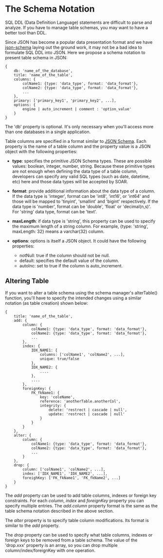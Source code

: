 The Schema Notation
===================

SQL DDL (Data Definition Language) statements are difficult to parse and analyze. If you have to manage table schemas, you may want to have a better tool than DDL.

Since JSON has become a popular data presentation format and we have [json-schema](http://json-schema.org) laying out the ground work, it may not be a bad idea to formulate SQL DDL into JSON. Here we propose a schema notation to present table schema in JSON:

    {
    	db: 'name_of_the_database',
        title: 'name_of_the_table',
        columns: {
            colName1: {type: 'data_type', format: 'data_format'},
            colName2: {type: 'data_type', format: 'data_format'},
            ...
        },
        primary: ['primary_key1', 'primary_key2', ...],
        options: {
        	engine | auto_increment | comment : 'option_value'
        }
    }
    
The 'db' property is optional. It's only necessary when you'll access more than one databases in a single application.

Table columns are specified in a format similar to [JSON Schema](http://json-schema.org). Each property is the name of a table column and the property value is a JSON object with the following properties:

+ **type**: specifies the primitive JSON Schema types. These are possible values: boolean, integer, number, string. Because these primitive types are not enough when defining the data type of a table column, developers can specify any valid SQL types (such as date, datetime, etc) here and those data types will be accepted by SOAR.

+ **format**: provide additional information about the data type of a column. If the data type is 'integer', format can be 'int8', 'int16', or 'int64' and those will be mapped to 'tinyint', 'smallint' and 'bigint' respectively. If the data type is 'number', format can be 'double', 'float' or 'decimal(n,s)'. For 'string' data type, format can be 'text'.

+ **maxLength**: if data type is 'string', this property can be used to specify the maximum length of a string column. For example, {type: 'string', maxLength: 32} means a varchar(32) column.

+ **options**: options is itself a JSON object. It could have the following properties:

  + notNull: true if the column should not be null.
  + default: specifies the default value of the column.
  + autoInc: set to true if the column is auto_increment.
  
## Altering Table
If you want to alter a table schema using the schema manager's alterTable() function, you'll have to specify the intended changes using a similar notation (as table creation) shown below:

    {
        title: 'name_of_the_table',
        add: {
        	column: {
        	    colName1: {type: 'data_type', format: 'data_format'},
                colName2: {type: 'data_type', format: 'data_format'},
                ...
        	},
        	index: {
        	    IDX_NAME1: {
        	        columns: ['colName1', 'colName2', ...],
        	        unique: true/false
        	    },
        	    IDX_NAME2: {
        	        ....
        	    },
        	    ....
        	},
        	foreignKey: {
        	    FK_fkName1: {
        	        key: 'coleName',
        	        reference: 'anotherTable.anotherCol',
        	        integrity: {
        	            delete: 'restrect | cascade | null',
        	            update: 'restrect | cascade | null'
        	        }
        	    }
        	}
        },
        alter: {
        	column: {
        	    colName1: {type: 'data_type', format: 'data_format'},
                colName2: {type: 'data_type', format: 'data_format'},
                ...
        	}
        },
        drop: {
            column: ['colName1', 'colName2', ...],
            index: ['IDX_NAME1', 'IDX_NAME2', ...],
            foreighKey: ['FK_fkName1', 'FK_fkName2', ...]
        }
    }
    
The _add_ property can be used to add table columns, indexes or foreign key constraints. For each _column_, _index_ and _foreignKey_ property you can specify multiple entries. The _add.column_ property format is the same as the table schema notation described in the above section.

The _alter_ property is to specify table column modifications. Its format is similar to the _add_ property.

The _drop_ property can be used to specify what table columns, indexes or foreign keys to be removed from a table schema. The value of the 'drop.xxx' property is an array, so you can drop multiple column/index/foreignKey with one operation.
